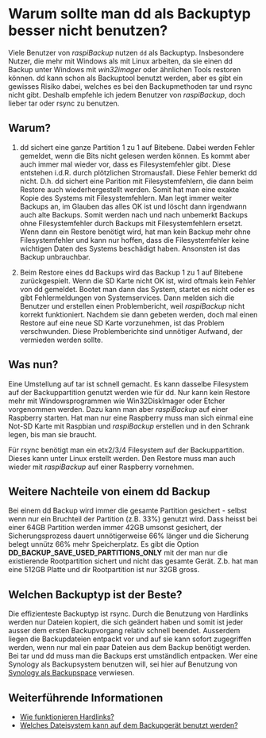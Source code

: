 # Warum sollte man dd als Backuptyp besser nicht benutzen?

Viele Benutzer von *raspiBackup* nutzen `dd` als Backuptyp.
Insbesondere Nutzer, die mehr mit Windows als mit Linux arbeiten, da
sie einen dd Backup unter Windows mit *win32imager* oder ähnlichen Tools restoren
können. dd kann schon als Backuptool benutzt werden, aber es gibt ein gewisses
Risiko dabei, welches es bei den Backupmethoden tar und rsync nicht gibt.
Deshalb empfehle ich jedem Benutzer von *raspiBackup*, doch lieber tar oder rsync
zu benutzen.

## Warum?

1. dd sichert eine ganze Partition 1 zu 1 auf Bitebene. Dabei werden Fehler
   gemeldet, wenn die Bits nicht gelesen werden können. Es kommt aber auch immer
   mal wieder vor, dass es Filesystemfehler gibt. Diese entstehen i.d.R. durch
   plötzlichen Stromausfall. Diese Fehler bemerkt dd nicht. D.h. dd sichert
   eine Parition mit Filesystemfehlern, die dann beim Restore auch
   wiederhergestellt werden. Somit hat man eine exakte Kopie des Systems mit
   Filesystemfehlern. Man legt immer weiter Backups an, im Glauben das alles OK
   ist und löscht dann irgendwann auch alte Backups. Somit werden nach und nach
   unbemerkt Backups ohne Filesystemfehler durch Backups mit Filesystemfehlern
   ersetzt. Wenn dann ein Restore benötigt wird, hat man kein Backup mehr ohne
   Filesystemfehler und kann nur hoffen, dass die Filesystemfehler keine
   wichtigen Daten des Systems beschädigt haben. Ansonsten ist das Backup
   unbrauchbar.

2. Beim Restore eines dd Backups wird das Backup 1 zu 1 auf Bitebene
   zurückgespielt. Wenn die SD Karte nicht OK ist, wird oftmals kein Fehler von
   dd gemeldet. Bootet man dann das System, startet es nicht oder es gibt
   Fehlermeldungen von Systemservices. Dann melden sich die Benutzer und
   erstellen einen Problembericht, weil *raspiBackup* nicht korrekt funktioniert.
   Nachdem sie dann gebeten werden, doch mal einen Restore auf eine neue SD Karte
   vorzunehmen, ist das Problem verschwunden. Diese Problemberichte sind
   unnötiger Aufwand, der vermieden werden sollte.

## Was nun?

Eine Umstellung auf tar ist schnell gemacht. Es kann dasselbe Filesystem auf
der Backuppartition genutzt werden wie für dd. Nur kann kein Restore mehr mit
Windowsprogrammen wie Win32DiskImager oder Etcher vorgenommen werden. Dazu kann
man aber *raspiBackup* auf einer Raspberry starten. Hat man nur eine Raspberry
muss man sich einmal eine Not-SD Karte mit Raspbian und *raspiBackup* erstellen
und in den Schrank legen, bis man sie braucht.

Für rsync benötigt man ein etx2/3/4 Filesystem auf der Backuppartition. Dieses
kann unter Linux erstellt werden. Den Restore muss man auch wieder mit
*raspiBackup* auf einer Raspberry vornehmen.

## Weitere Nachteile von einem dd Backup

Bei einem dd Backup wird immer die gesamte Partition gesichert - selbst wenn
nur ein Bruchteil der Partition (z.B. 33%) genutzt wird. Dass heisst bei einer
64GB Partition werden immer 42GB umsonst gesichert, der Sicherungsprozess
dauert unnötigerweise 66% länger und die Sicherung belegt unnütz 66% mehr
Speicherplatz. Es gibt die Option **DD_BACKUP_SAVE_USED_PARTITIONS_ONLY** mit der
man nur die existierende Rootpartition sichert und nicht das gesamte Gerät. Z.b.
hat man eine 512GB Platte und dir Rootpartition ist nur 32GB gross.

## Welchen Backuptyp ist der Beste?

Die effizienteste Backuptyp ist rsync. Durch die Benutzung von Hardlinks
werden nur Dateien kopiert, die sich geändert haben und somit ist jeder ausser
dem ersten Backupvorgang relativ schnell beendet. Ausserdem liegen die
Backupdateien entpackt vor und auf sie kann sofort zugegriffen werden, wenn nur
mal ein paar Dateien aus dem Backup benötigt werden. Bei tar und dd muss man
die Backups erst umständlich entpacken. Wer eine Synology als Backupsystem
benutzen will, sei hier auf Benutzung von [Synology als Backupspace](nfs-as-backupspace.md) verwiesen.


## Weiterführende Informationen

  - [Wie funktionieren Hardlinks?](how-do-hardlinks-work-with-rsync.md)
  - [Welches Dateisystem kann auf dem Backupgerät benutzt werden?](which-filesystem-can-be-used-on-the-backup-partition.md)

[.status]: rst
[.source]: https://www.linux-tips-and-tricks.de/de/raspibackupcategoried/579-warum-sollte-man-dd-als-backupmethode-besser-nicht-benutzen
[.source]: https://www.linux-tips-and-tricks.de/en/raspibackupcategorye/581-why-shouldn-t-you-use-dd-as-backup-method
